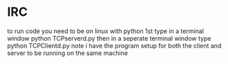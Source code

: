 # IRC

to run code you need to be on linux with python 
1st type in a terminal window python TCPserverd.py
then in a seperate terminal window type python TCPClientd.py
note i have the program setup for both the client and server to be running on the same machine 
